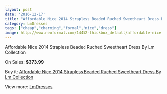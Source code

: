 ```yaml
---
layout: post
date: '2016-12-17'
title: "Affordable Nice 2014 Strapless Beaded Ruched Sweetheart Dress By Lm Collection"
category: LmDresses
tags: ["cheap","charming","formal","nice","dress"]
image: http://www.neoformal.com/14452-thickbox_default/affordable-nice-2014-strapless-beaded-ruched-sweetheart-dress-by-lm-collection.jpg
---
```

Affordable Nice 2014 Strapless Beaded Ruched Sweetheart Dress By Lm Collection

On Sales: **$373.99**
<a href="https://www.neoformal.com/en/lmdresses/4930-affordable-nice-2014-strapless-beaded-ruched-sweetheart-dress-by-lm-collection.html"><amp-img layout="responsive" width="600" height="600" src="//www.neoformal.com/14452-thickbox_default/affordable-nice-2014-strapless-beaded-ruched-sweetheart-dress-by-lm-collection.jpg" alt="Affordable Nice 2014 Strapless Beaded Ruched Sweetheart Dress By Lm Collection 0" /></a>
<a href="https://www.neoformal.com/en/lmdresses/4930-affordable-nice-2014-strapless-beaded-ruched-sweetheart-dress-by-lm-collection.html"><amp-img layout="responsive" width="600" height="600" src="//www.neoformal.com/14453-thickbox_default/affordable-nice-2014-strapless-beaded-ruched-sweetheart-dress-by-lm-collection.jpg" alt="Affordable Nice 2014 Strapless Beaded Ruched Sweetheart Dress By Lm Collection 1" /></a>
<a href="https://www.neoformal.com/en/lmdresses/4930-affordable-nice-2014-strapless-beaded-ruched-sweetheart-dress-by-lm-collection.html"><amp-img layout="responsive" width="600" height="600" src="//www.neoformal.com/14454-thickbox_default/affordable-nice-2014-strapless-beaded-ruched-sweetheart-dress-by-lm-collection.jpg" alt="Affordable Nice 2014 Strapless Beaded Ruched Sweetheart Dress By Lm Collection 2" /></a>

Buy it: [Affordable Nice 2014 Strapless Beaded Ruched Sweetheart Dress By Lm Collection](https://www.neoformal.com/en/lmdresses/4930-affordable-nice-2014-strapless-beaded-ruched-sweetheart-dress-by-lm-collection.html "Affordable Nice 2014 Strapless Beaded Ruched Sweetheart Dress By Lm Collection")

View more: [LmDresses](https://www.neoformal.com/en/58-lmdresses "LmDresses")